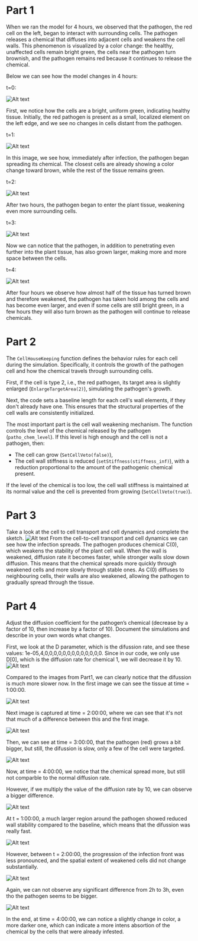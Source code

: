 # Part 1
When we ran the model for 4 hours, we observed that the pathogen, the red cell on the left, began to interact with surrounding cells. The pathogen releases a chemical that diffuses into adjacent cells and weakens the cell walls. This phenomenon is visualized by a color change: the healthy, unaffected cells remain bright green, the cells near the pathogen turn brownish, and the pathogen remains red because it continues to release the chemical.

Below we can see how the model changes in 4 hours:

t=0:

![Alt text](time0.png)

First, we notice how the cells are a bright, uniform green, indicating healthy tissue. Initially, the red pathogen is present as a small, localized element on the left edge, and we see no changes in cells distant from the pathogen.

t=1:

![Alt text](time1.JPG)

In this image, we see how, immediately after infection, the pathogen began spreading its chemical. The closest cells are already showing a color change toward brown, while the rest of the tissue remains green.

t=2:

![Alt text](time2.JPG)

After two hours, the pathogen began to enter the plant tissue, weakening even more surrounding cells.

t=3:

![Alt text](time3.JPG)

Now we can notice that the pathogen, in addition to penetrating even further into the plant tissue, has also grown larger, making more and more space between the cells.

t=4:

![Alt text](time4.JPG)

After four hours we observe how almost half of the tissue has turned brown and therefore weakened, the pathogen has taken hold among the cells and has become even larger, and even if some cells are still bright green, in a few hours they will also turn brown as the pathogen will continue to release chemicals.



# Part 2

The `CellHouseKeeping` function defines the behavior rules for each cell during the simulation. Specifically, it controls the growth of the pathogen cell and how the chemical travels through surrounding cells.

First, if the cell is type 2, i.e., the red pathogen, its target area is slightly enlarged (`EnlargeTargetArea(2)`), simulating the pathogen's growth.

Next, the code sets a baseline length for each cell's wall elements, if they don't already have one. This ensures that the structural properties of the cell walls are consistently initialized.

The most important part is the cell wall weakening mechanism. The function controls the level of the chemical released by the pathogen (`patho_chem_level`). If this level is high enough and the cell is not a pathogen, then:

- The cell can grow (`SetCellVeto(false)`),
- The cell wall stiffness is reduced (`setStiffness(stiffness_inf)`), with a reduction proportional to the amount of the pathogenic chemical present.

If the level of the chemical is too low, the cell wall stiffness is maintained at its normal value and the cell is prevented from growing (`SetCellVeto(true)`).

# Part 3

 Take a look at the cell to cell transport and cell dynamics and complete the sketch.
![Alt text](Exercise3.png)
From the cell-to-cell transport and cell dynamics we can see how the infection spreads. The pathogen produces chemical C(0), which weakens the stability of the plant cell wall. When the wall is weakened, diffusion rate it becomes faster, while stronger walls slow down diffusion. This means that the chemical spreads more quickly through weakened cells and more slowly through stable ones. As C(0) diffuses to neighbouring cells, their walls are also weakened, allowing the pathogen to gradually spread through the tissue.

# Part 4
Adjust the diffusion coefficient for the pathogen’s chemical (decrease by a factor of 10, then increase by a factor of 10). Document the simulations and describe in your own words what changes.

First, we look at the D parameter, which is the difussion rate, and see these values: 1e-05,4,0,0,0,0,0,0,0,0,0,0,0,0,0. Since in our code, we only use D[0], which is the diffusion rate for chemical 1, we will decrease it by 10.
![Alt text](Divide10_1.png)

Compared to the images from Part1, we can clearly notice that the difussion is much more slower now. In the first image we can see the tissue at time = 1:00:00.


![Alt text](Divide10_2.png)

Next image is captured at time = 2:00:00, where we can see that it's not that much of a difference between this and the first image.

![Alt text](Divide10_3.png)

Then, we can see at time = 3:00:00, that the pathogen (red) grows a bit bigger, but still, the difussion is slow, only a few of the cell were targeted.


![Alt text](Divide10_4.png)

Now, at time = 4:00:00, we notice that the chemical spread more, but still not comparble to the normal diffusion rate.


However, if we multiply the value of the diffusion rate by 10, we can observe a bigger difference.

![Alt text](Multiply10_1.png)

At t = 1:00:00, a much larger region around the pathogen showed reduced wall stability compared to the baseline, which means that the difussion was really fast.


![Alt text](Multiply10_2.png)

However, between t = 2:00:00, the progression of the infection front was less pronounced, and the spatial extent of weakened cells did not change substantially.


![Alt text](Multiply10_3.png)

Again, we can not observe any significant difference from 2h to 3h, even tho the pathogen seems to be bigger.


![Alt text](Multiply10_4.png)

In the end, at time = 4:00:00, we can notice a slightly change in color, a more darker one, which can indicate a more intens absortion of the chemical by the cells that were already infested.
